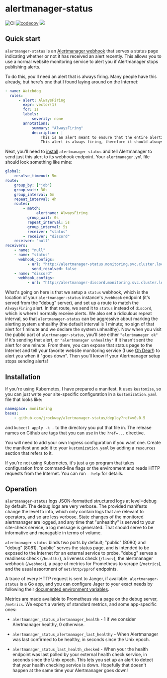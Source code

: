# alertmanager-status

![CI](https://ci.jrock.us/api/v1/teams/main/pipelines/alertmanager-status/jobs/ci/badge)
[![codecov](https://codecov.io/gh/jrockway/alertmanager-status/branch/master/graph/badge.svg)](https://codecov.io/gh/jrockway/alertmanager-status)
[![](https://images.microbadger.com/badges/version/jrockway/alertmanager-status.svg)](https://microbadger.com/images/jrockway/alertmanager-status)

## Quick start

`alertmanger-status` is an
[Alertmanager webhook](https://prometheus.io/docs/alerting/latest/configuration/#webhook_config)
that serves a status page indicating whether or not it has received an alert recently. This allows
you to use a normal website monitoring service to alert you if Alertmanager stops publishing alerts.

To do this, you'll need an alert that is always firing. Many people have this already, but here's
one that I found laying around on the Internet:

```yaml
- name: Watchdog
  rules:
      - alert: AlwaysFiring
        expr: vector(1)
        for: 1s
        labels:
            severity: none
        annotations:
            summary: "AlwaysFiring"
            description: |
                This is an alert meant to ensure that the entire alerting pipeline is functional.
                This alert is always firing, therefore it should always be firing in Alertmanager.
```

Next, you'll need to [install](#Installation) `alertmanager-status` and tell Alertmanager to send
just this alert to its webhook endpoint. Your `alertmanager.yml` file should look something like
mine:

```yaml
global:
    resolve_timeout: 5m
route:
    group_by: ["job"]
    group_wait: 30s
    group_interval: 5m
    repeat_interval: 4h
    routes:
        - match:
              alertname: AlwaysFiring
          group_wait: 0s
          repeat_interval: 5s
          group_interval: 5s
          receiver: "status"
        - receiver: "discord"
    receiver: "null"
receivers:
    - name: "null"
    - name: "status"
      webhook_configs:
          - url: "http://alertmanager-status.monitoring.svc.cluster.local.:8081/webhook"
            send_resolved: false
    - name: "discord"
      webhook_configs:
          - url: "http://alertmanager-discord.monitoring.svc.cluster.local.:8080/"
```

What's going on here is that we setup a `status` webhook, which is the location of your
`alertmanager-status` instance's `/webhook` endpoint (it's served from the "debug" server), and set
up a route to match the `AlwaysFiring` alert. In that route, we send it to `status` instead of
`discord`, which is where I normally receive alerts. We also set a ridiculous repeat interval, so
that `alertmanager-status` can be aggressive about marking the alerting system unhealthy (the
default interval is 1 minute; no sign of that alert for 1 minute and we declare the system
unhealthy). Now when you visit the public part of `alertmanager-status`, you'll see either
`"alertmanager ok"` if it's sending that alert, or `"alertmanager unhealthy"` if it hasn't sent the
alert for one minute. From there, you can expose that status page to the Internet and tell your
favorite website monitoring service (I use [Oh Dear!](https://ohdear.app/)) to alert you when it
"goes down". Then you'll know if your Alertmanager setup stops sending alerts!

## Installation

If you're using Kubernetes, I have prepared a manifest. It uses `kustomize`, so you can just write
your site-specific configuration in a `kustomization.yaml` file that looks like:

```yaml
namespace: monitoring
bases:
    - github.com/jrockway/alertmanager-status/deploy?ref=v0.0.5
```

and `kubectl apply -k .` to the directory you put that file in. The release names on Github are tags
that you can use in the `?ref=...` directive.

You will need to add your own Ingress configuration if you want one. Create the manifest and add it
to your `kustomization.yaml` by adding a `resources` section that refers to it.

If you're not using Kubernetes, it's just a go program that takes configuration from command-line
flags or the environment and reads HTTP requests from the Internet. You can run `--help` for
details.

## Operation

`alertmanager-status` logs JSON-formatted structured logs at level=debug by default. The debug logs
are very verbose. The provided manifests change the level to info, which only contain logs that are
relevant to operators, and so are less verbose. State changes of the monitored alertmanager are
logged, and any time that "unhealthy" is served to your site-check service, a log message is
generated. That should serve to be informative and managable in terms of volume.

`alertmanager-status` binds two ports by default; "public" (8080) and "debug" (8081). "public"
serves the status page, and is intended to be exposed to the Internet for an external service to
probe. "debug" serves a readiness check (`/healthz`), a liveness check (`/livez`), the alertmanager
webhook (`/webhook`), a page of metrics for Prometheus to scrape (`/metrics`), and the usual
assortment of `net/http/pprof` endpoints.

A trace of every HTTP request is sent to Jaeger, if available. `alertmanager-status` is a Go app,
and you can configure Jager to your exact needs by following their
[documented environment variables](https://www.jaegertracing.io/docs/1.19/client-features/).

Metrics are made available to Prometheus via a page on the debug server, `/metrics`. We export a
variety of standard metrics, and some app-specific ones:

-   `alertmanager_status_alertmanager_health` - 1 if we consider Alertmanager healthy, 0 otherwise.

-   `alertmanager_status_alertmanager_last_healthy` - When Alertmanager was last confirmed to be
    healthy, in seconds since the Unix epoch.

-   `alertmanager_status_last_health_checked` - When your the health endpoint was last polled by
    your external health check service, in seconds since the Unix epoch. This lets you set up an
    alert to detect that your health checking service is down. Hopefully that doesn't happen at the
    same time your Alertmanager goes down!
